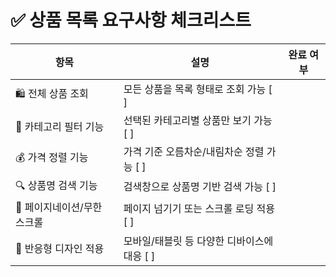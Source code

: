 # ✅ 상품 목록 요구사항 체크리스트

| 항목                         | 설명                                  | 완료 여부 |
|----------------------------|--------------------------------------|:--------:|
| 🛍️ 전체 상품 조회              | 모든 상품을 목록 형태로 조회 가능        [ ]      
| 📂 카테고리 필터 기능           | 선택된 카테고리별 상품만 보기 가능       [ ] 
| 💰 가격 정렬 기능              | 가격 기준 오름차순/내림차순 정렬 가능     [ ] 
| 🔍 상품명 검색 기능            | 검색창으로 상품명 기반 검색 가능          [ ] 
| 📄 페이지네이션/무한 스크롤    | 페이지 넘기기 또는 스크롤 로딩 적용        [ ] 
| 📱 반응형 디자인 적용          | 모바일/태블릿 등 다양한 디바이스에 대응    [ ] 

